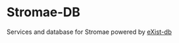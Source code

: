# Stromae-DB

Services and database for Stromae powered by [eXist-db](http://exist-db.org/exist/apps/homepage/index.html)
